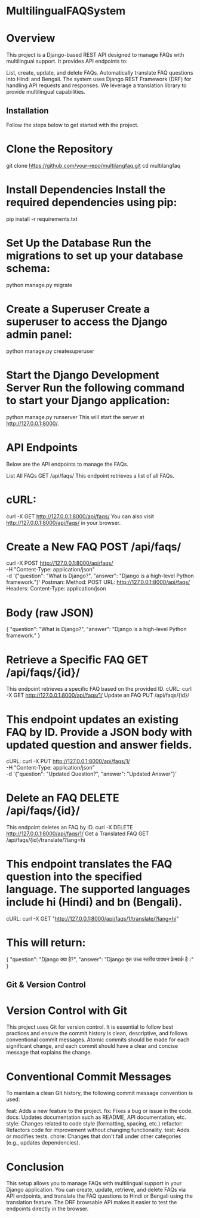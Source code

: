 # MultilingualFAQSystem

# Overview

This project is a Django-based REST API designed to manage FAQs with multilingual support. It provides API endpoints to:

List, create, update, and delete FAQs. Automatically translate FAQ questions into Hindi and Bengali. The system uses Django REST Framework (DRF) for handling API requests and responses. We leverage a translation library to provide multilingual capabilities.

## Installation

Follow the steps below to get started with the project.

# Clone the Repository

git clone https://github.com/your-repo/multilangfaq.git
cd multilangfaq

# Install Dependencies Install the required dependencies using pip:

pip install -r requirements.txt

# Set Up the Database Run the migrations to set up your database schema:

python manage.py migrate

# Create a Superuser Create a superuser to access the Django admin panel:

python manage.py createsuperuser

# Start the Django Development Server Run the following command to start your Django application:

python manage.py runserver
This will start the server at http://127.0.0.1:8000/.

# API Endpoints

Below are the API endpoints to manage the FAQs.

List All FAQs GET /api/faqs/ This endpoint retrieves a list of all FAQs.

# cURL:

curl -X GET http://127.0.0.1:8000/api/faqs/
You can also visit http://127.0.0.1:8000/api/faqs/ in your browser.

# Create a New FAQ POST /api/faqs/

curl -X POST http://127.0.0.1:8000/api/faqs/ \
 -H "Content-Type: application/json" \
 -d '{"question": "What is Django?", "answer": "Django is a high-level Python framework."}'
Postman: Method: POST
URL: http://127.0.0.1:8000/api/faqs/
Headers:
Content-Type: application/json

# Body (raw JSON)

{
"question": "What is Django?",
"answer": "Django is a high-level Python framework."
}

# Retrieve a Specific FAQ GET /api/faqs/{id}/

This endpoint retrieves a specific FAQ based on the provided ID.
cURL:
curl -X GET http://127.0.0.1:8000/api/faqs/1/
Update an FAQ PUT /api/faqs/{id}/

# This endpoint updates an existing FAQ by ID. Provide a JSON body with updated question and answer fields.

cURL:
curl -X PUT http://127.0.0.1:8000/api/faqs/1/ \
 -H "Content-Type: application/json" \
 -d '{"question": "Updated Question?", "answer": "Updated Answer"}'

# Delete an FAQ DELETE /api/faqs/{id}/

This endpoint deletes an FAQ by ID.
curl -X DELETE http://127.0.0.1:8000/api/faqs/1/
Get a Translated FAQ GET /api/faqs/{id}/translate/?lang=hi

# This endpoint translates the FAQ question into the specified language. The supported languages include hi (Hindi) and bn (Bengali).

cURL:
curl -X GET "http://127.0.0.1:8000/api/faqs/1/translate/?lang=hi"

# This will return:

{
"question": "Django क्या है?",
"answer": "Django एक उच्च स्तरीय पायथन फ्रेमवर्क है।"
}

## Git & Version Control

# Version Control with Git

This project uses Git for version control. It is essential to follow best practices and ensure the commit history is clean, descriptive, and follows conventional commit messages. Atomic commits should be made for each significant change, and each commit should have a clear and concise message that explains the change.

# Conventional Commit Messages

To maintain a clean Git history, the following commit message convention is used:

feat: Adds a new feature to the project.
fix: Fixes a bug or issue in the code.
docs: Updates documentation such as README, API documentation, etc.
style: Changes related to code style (formatting, spacing, etc.)
refactor: Refactors code for improvement without changing functionality.
test: Adds or modifies tests.
chore: Changes that don't fall under other categories (e.g., updates dependencies).

# Conclusion

This setup allows you to manage FAQs with multilingual support in your Django application. You can create, update, retrieve, and delete FAQs via API endpoints, and translate the FAQ questions to Hindi or Bengali using the translation feature. The DRF browsable API makes it easier to test the endpoints directly in the browser.

